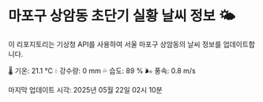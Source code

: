 
# 마포구 상암동 초단기 실황 날씨 정보 🌤️

이 리포지토리는 기상청 API를 사용하여 서울 마포구 상암동의 날씨 정보를 업데이트합니다. 

🌡️ 기온: 21.1 ℃
💧 강수량: 0 mm
💦 습도: 89 %
🌬️ 풍속: 0.8 m/s

마지막 업데이트 시각: 2025년 05월 22일 02시 10분    
